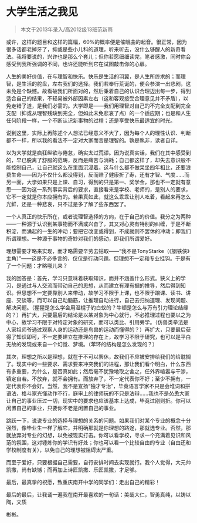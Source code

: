 
# 大学生活之我见  

> 本文于2013年录入/高2012级13班范新雨



或许，这样的题目和这样的篇幅，60%的概率便是催眠曲的起音。很正常，因为很多话都老掉牙了，抑或是些小儿科的道理，听来听去，没什么够醒人的新奇看法。我将要说的，兴许也是那么个套儿；但你若愿细细读完，笔者感激，同时你会感受到我所强调的不同，也许还能听到它在试图敲击你的心扉。

人生的美好价值，在与理智和快乐。快乐是生活的羽翼，是人生所终求的；而理智，是生活的舵盘，左右我们的选择。我们若奉行荒诞的，便会参演一出悲剧，这未免是个缺憾。故看破我们所面对的，然后秉着自己的认识合理迈出每一步，得到适合自己的结果，不轻易被外部因素左右（这和客观接受合理意见并不矛盾），以免走错了道，是我们必需的。大学即是——我们用理智对自己的不完全支配到完全支配（抑或从理智残缺到完全，但如此未免悲哀了点）的一个适应期；也是和人生任何阶段一样，一个不断认识新事物的过程；还是享受快乐最适宜的时光。

说到这里，实际上再陈述个人想法已经意义不大了，因为每个人的理性认识、判断都不一样，所以我的看法不一定对大家而言是理智的。孰是孰非，读者自详。

以为大学就是疯狂纵欲与倦怠，确实太过荒谬。因为说真实话，我们在其中感受到的，早已脱离了舒服的范畴，反而是痛苦与消耗；自己都这样了，却失去意识般不能控制自己，让自己就这么在里面沉浸着。这与什么都不做呆坐四年相比，还要浪费生命——因为不仅什么都没得到，反而赔了健康折了寿，还有才智、气度……而另一面，大学如果只是上课、自习，得到的只是第一、奖学金，那也不一定就有意思——因为这一系列事实背后的要求，直接看来是学校、老师的，是别人的要求，它不一定就是你本应拥有的。若果真如此，就这么乖乖让别人吆着，看起来再怎么光鲜，还是一种悲哀，只不过是多了解了些东西罢了。

一个人真正的快乐所在，或者说理智选择的方向，在于自己的价值。我分之为两种——一种源于认识到某事物而不满或兴奋了，其又对心灵有特别的纠缠，于是不断积淀，而涌起的一生的冲动；要把它改变或得到，不成就则不罢休的冲动；即我们所谓理想。一种源于事物的奇妙对我们的感动，即我们所谓爱好。

理想需要才略来实现，而才略需要辛劳去钻取——“我不是TonyStarke（《钢铁侠》主角）”——这是不必多言的，仅仅是行动问题。但理想不一定和专业挂钩。于是有了一个问题：才略哪儿来？

我的回答是：首先，学习只意味着获取知识，而并不涵盖什么形式。狭义上的学习，是通过与人交流而带动自己的思想，从而建立有理有据的推导，然后得到知识。但思想不一定要靠别人来带动，故学习不限于上课，也不限于蹭课、读书、讲座、交谈等，而可以自己动脑筋，让推理自动进行，自己去归纳道理、发现问题、解决问题。（猩猩是怎么学会用湿棍子钓白蚁的？牛顿是怎么与万有引力理论结缘的？）再扩大，只要最后的结论是以某对象为中心就行，不必推理过程也要以之为中心，故学习不限于对特定对象的研究，而可以类比、引用旁学。（仿兽类拳法是人家祖师爷通过观察人身的运动还是鸟兽的运动而懂得的？）再扩大，只要最后获得了知识即可，不一定要建立在推理的存在上，故学习不限于研究，也可以是平白无故的发现或来自一个幻觉、梦境。（苯环的结构是怎么发现的？）

其次，理想之所以是理想，就在于不可以罢休，故我们不应被安排给我们的给耽搁了。现实中的一些要求、需求要来冲突我们的进程，那让我们看个明白，什么东西有多重要，为什么，是否真如此；然后毫不犹豫地取之舍之，任外界喧嚣与干涉，镇定自若。不放弃，就不会拥有。而放弃了，不一定代表你不好；至少不拥有，一定代表你不会好。当然，我不是宣扬“独才专治”，毕竟语言学家不只是会堆词和拼语法，格斗家光懂动作不行，庭审上的律师玩的不只是法辩……我也不是怂恿大家让自己的事业压过一切，现实中的要求也应该基本上达成，毕竟过刚则折。你可以闲置自己的事业，只要你不老是闲置自己的事业。

跳跃一下，说说专业的选择与理想的关系的问题。如果我们对某个专业的概念十分强烈，像毕业生一样了解它，并明确那就是你理想的路途，那就选专业。否然，那就放弃对专业的幻想，以免被现实打击。你可以看学校，寻求一个充满着见识和风范的氛围，这对锤炼你的学识有好处；你也可以看一个比较自由的专业（自由还和学校制度有关），以免自己的理想被阻碍太严重。

而至于爱好，只要根据自己需要，自行安排时间去实现就行。我个人觉得，大元帅凯撒，尚有缺憾；而再加上诗匠凯撒、乐匠凯撒，才足够。

最后，最真挚的祝愿，致重庆南开中学的同学们：走出自己的精彩！

最后的最后，让我诵一遍我在南开最喜欢的一句话：美哉大仁，智勇真纯，以铸以陶，文质

彬彬。


